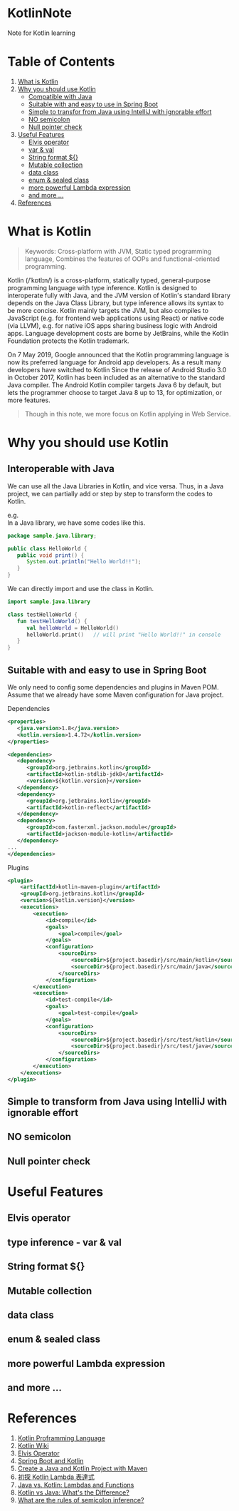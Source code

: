 # KotlinNote
Note for Kotlin learning
# Table of Contents
1. [What is Kotlin](#what)
2. [Why you should use Kotlin](#why)
    * [Compatible with Java](#compatible)
    * [Suitable with and easy to use in Spring Boot](#suitable)
    * [Simple to transfor from Java using IntelliJ with ignorable effort](#transfor)
    * [NO semicolon](#semicolon)
    * [Null pointer check](#null)
3. [Useful Features](#features)
    * [Elvis operator](#elvis)
    * [var & val](#var)
    * [String format ${}](#string)
    * [Mutable collection](#mutable)
    * [data class](#data)
    * [enum & sealed class](#enum)
    * [more powerful Lambda expression](#lambda)
    * [and more ...](#more)
4. [References](#references)
# What is Kotlin <a name="what"></a>
> Keywords: Cross-platform with JVM, Static typed programming language, Combines the features of OOPs and functional-oriented programming.

Kotlin (/ˈkɒtlɪn/) is a cross-platform, statically typed, general-purpose programming language with type inference. Kotlin is designed to interoperate fully with Java, and the JVM version of Kotlin's standard library depends on the Java Class Library, but type inference allows its syntax to be more concise. Kotlin mainly targets the JVM, but also compiles to JavaScript (e.g. for frontend web applications using React) or native code (via LLVM), e.g. for native iOS apps sharing business logic with Android apps. Language development costs are borne by JetBrains, while the Kotlin Foundation protects the Kotlin trademark.

On 7 May 2019, Google announced that the Kotlin programming language is now its preferred language for Android app developers. As a result many developers have switched to Kotlin Since the release of Android Studio 3.0 in October 2017, Kotlin has been included as an alternative to the standard Java compiler. The Android Kotlin compiler targets Java 6 by default, but lets the programmer choose to target Java 8 up to 13, for optimization, or more features.

> Though in this note, we more focus on Kotlin applying in Web Service.
# Why you should use Kotlin <a name="why"></a>
## Interoperable with Java <a name="compatible"></a>
We can use all the Java Libraries in Kotlin, and vice versa. Thus, in a Java project, we can partially add or step by step to transform the codes to Kotlin.

e.g.  
In a Java library, we have some codes like this.
``` java
package sample.java.library;

public class HelloWorld {
   public void print() {
      System.out.println("Hello World!!");
   }
}
```
We can directly import and use the class in Kotlin.
``` kotlin
import sample.java.library

class testHelloWorld {
   fun testHelloWorld() {
      val helloWorld = HelloWorld()
      helloWorld.print()   // will print "Hello World!!" in console
   }
}
```

## Suitable with and easy to use in Spring Boot <a name="suitable"></a>
We only need to config some dependencies and plugins in Maven POM.  
Assume that we already have some Maven configuration for Java project.

Dependencies
``` xml
<properties>
   <java.version>1.8</java.version>
   <kotlin.version>1.4.72</kotlin.version>
</properties>

<dependencies>
   <dependency>
      <groupId>org.jetbrains.kotlin</groupId>
      <artifactId>kotlin-stdlib-jdk8</artifactId>
      <version>${kotlin.version}</version>
   </dependency>
   <dependency>
      <groupId>org.jetbrains.kotlin</groupId>
      <artifactId>kotlin-reflect</artifactId>
   </dependency>
   <dependency>
      <groupId>com.fasterxml.jackson.module</groupId>
      <artifactId>jackson-module-kotlin</artifactId>
   </dependency>
...
</dependencies>
```
Plugins
``` xml
<plugin>
    <artifactId>kotlin-maven-plugin</artifactId>
    <groupId>org.jetbrains.kotlin</groupId>
    <version>${kotlin.version}</version>
    <executions>
        <execution>
            <id>compile</id>
            <goals>
                <goal>compile</goal>
            </goals>
            <configuration>
                <sourceDirs>
                    <sourceDir>${project.basedir}/src/main/kotlin</sourceDir>
                    <sourceDir>${project.basedir}/src/main/java</sourceDir>
                </sourceDirs>
            </configuration>
        </execution>
        <execution>
            <id>test-compile</id>
            <goals>
                <goal>test-compile</goal>
            </goals>
            <configuration>
                <sourceDirs>
                    <sourceDir>${project.basedir}/src/test/kotlin</sourceDir>
                    <sourceDir>${project.basedir}/src/test/java</sourceDir>
                </sourceDirs>
            </configuration>
        </execution>
    </executions>
</plugin>
```

## Simple to transform from Java using IntelliJ with ignorable effort <a name="transfor"></a>
## NO semicolon <a name="semicolon"></a>
## Null pointer check <a name="null"></a>
# Useful Features <a name="features"></a>
## Elvis operator <a name="elvis"></a>
## type inference - var & val <a name="var"></a>
## String format ${} <a name="string"></a>
## Mutable collection <a name="mutable"></a>
## data class <a name="data"></a>
## enum & sealed class <a name="enum"></a>
## more powerful Lambda expression <a name="lambda"></a>
## and more ... <a name="more"></a>
# References <a name="references"></a>
1. [Kotlin Proframming Language](https://kotlinlang.org/)
2. [Kotlin Wiki](https://en.wikipedia.org/wiki/Kotlin_(programming_language))
3. [Elvis Operator](https://zh-tw.coderbridge.com/series/794d69188e074c5e81abedfcb649b809/posts/f84fef99ba074b16aa520c7f095fe737)
4. [Spring Boot and Kotlin](https://www.baeldung.com/kotlin/spring-boot-kotlin)
5. [Create a Java and Kotlin Project with Maven](https://www.baeldung.com/kotlin/maven-java-project)
6. [初探 Kotlin Lambda 表達式](https://medium.com/@louis383/%E5%88%9D%E6%8E%A2-kotlin-lambda-%E8%A1%A8%E9%81%94%E5%BC%8F-cfe8796c9fac)
7. [Java vs. Kotlin: Lambdas and Functions](https://dzone.com/articles/java-vs-kotlin)
8. [Kotlin vs Java: What's the Difference?](https://www.guru99.com/kotlin-vs-java-difference.html)
9. [What are the rules of semicolon inference?](https://stackoverflow.com/questions/39318457/what-are-the-rules-of-semicolon-inference)
